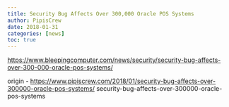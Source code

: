 ```yaml
---
title: Security Bug Affects Over 300,000 Oracle POS Systems
author: PipisCrew
date: 2018-01-31
categories: [news]
toc: true
---
```


https://www.bleepingcomputer.com/news/security/security-bug-affects-over-300-000-oracle-pos-systems/

origin - https://www.pipiscrew.com/2018/01/security-bug-affects-over-300000-oracle-pos-systems/ security-bug-affects-over-300000-oracle-pos-systems